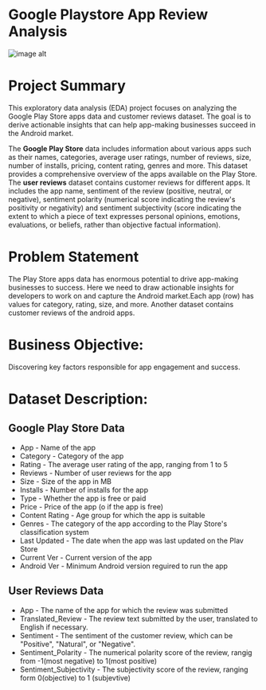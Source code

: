# Google Playstore App Review Analysis

![image alt](https://www.google.com/imgres?q=playstore%20analysis&imgurl=https%3A%2F%2Fmiro.medium.com%2Fv2%2Fresize%3Afit%3A1400%2F1*75SwvWQrspM0aKlN02uWTQ.jpeg&imgrefurl=https%3A%2F%2Fmedium.com%2F%40ritz1602.rs%2Fgoogle-play-store-analysis-eda-4321dc6d36df&docid=S_02X_Et1pFbHM&tbnid=cBqcGHZ3IhW5YM&vet=12ahUKEwjwhd2Vm6ONAxV56jgGHb4WOhQQM3oECFsQAA..i&w=1400&h=379&hcb=2&ved=2ahUKEwjwhd2Vm6ONAxV56jgGHb4WOhQQM3oECFsQAA)

# Project Summary

This exploratory data analysis (EDA) project focuses on analyzing the Google Play Store apps data and customer reviews dataset. The goal is to derive actionable insights that can help app-making businesses succeed in the Android market.

The **Google Play Store** data includes information about various apps such as their names, categories, average user ratings, number of reviews, size, number of installs, pricing, content rating, genres and more. This dataset provides a comprehensive overview of the apps available on the Play Store.
The **user reviews** dataset contains customer reviews for different apps. It includes the app name, sentiment of the review (positive, neutral, or negative), sentiment polarity (numerical score indicating the review's positivity or negativity) and sentiment subjectivity (score indicating the extent to which a piece of text expresses personal opinions, emotions, evaluations, or beliefs, rather than objective factual information).

# Problem Statement
The Play Store apps data has enormous potential to drive app-making businesses to success. Here we need to draw actionable insights for developers to work on and capture the Android market.Each app (row) has values for category, rating, size, and more. Another dataset contains customer reviews of the android apps.

# Business Objective:
Discovering key factors responsible for app engagement and success.

# Dataset Description:

## Google Play Store Data
* App - Name of the app
* Category - Category of the app
* Rating - The average user rating of the app, ranging from 1 to 5
* Reviews - Number of user reviews for the app
* Size - Size of the app in MB
* Installs - Number of installs for the app
* Type - Whether the app is free or paid
* Price - Price of the app (o if the app is free)
* Content Rating - Age group for which the app is suitable
* Genres - The category of the app according to the Play Store's classification system
* Last Updated - The date when the app was last updated on the Plav Store
* Current Ver - Current version of the app
* Android Ver - Minimum Android version reguired to run the app

## User Reviews Data
* App - The name of the app for which the review was submitted
* Translated_Review - The review text submitted by the user, translated to English if necessary.
* Sentiment - The sentiment of the customer review, which can be "Positive", "Natural", or "Negative".
* Sentiment_Polarity - The numerical polarity score of the review, rangig from -1(most negative) to 1(most positive)
* Sentiment_Subjectivity - The subjectivity score of the review, ranging form 0(objective) to 1 (subjevtive)
